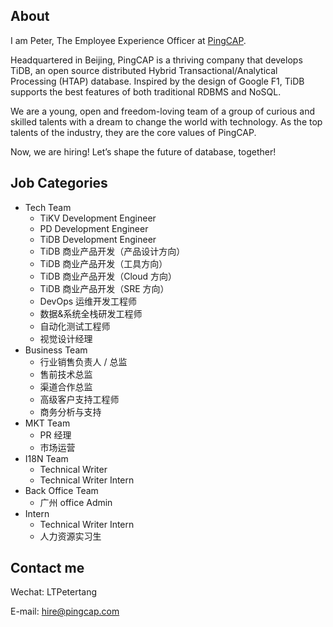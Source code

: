 ## About 
I am Peter, The Employee Experience Officer at [PingCAP](https://www.pingcap.com).

Headquartered in Beijing, PingCAP is a thriving company that develops TiDB, an open source distributed Hybrid Transactional/Analytical Processing (HTAP) database. Inspired by the design of Google F1, TiDB supports the best features of both traditional RDBMS and NoSQL.

We are a young, open and freedom-loving team of a group of curious and skilled talents with a dream to change the world with technology. As the top talents of the industry, they are the core values of PingCAP. 

Now, we are hiring! Let’s shape the future of database, together!

## Job Categories
+ Tech Team
	- TiKV Development Engineer
	- PD Development Engineer
	- TiDB Development Engineer
	- TiDB 商业产品开发（产品设计方向）
	- TiDB 商业产品开发（工具方向）
	- TiDB 商业产品开发（Cloud 方向）
	- TiDB 商业产品开发（SRE 方向）
	- DevOps 运维开发工程师
	- 数据&系统全栈研发工程师
	- 自动化测试工程师
	- 视觉设计经理
+ Business Team
	- 行业销售负责人 / 总监
	- 售前技术总监
	- 渠道合作总监
	- 高级客户支持工程师
	- 商务分析与支持
+ MKT Team
	- PR 经理
	- 市场运营
+ I18N Team
	- Technical Writer
	- Technical Writer Intern
+ Back Office Team
	- 广州 office Admin
+ Intern
	- Technical Writer Intern
	- 人力资源实习生
	
## Contact  me

Wechat: LTPetertang

E-mail: hire@pingcap.com